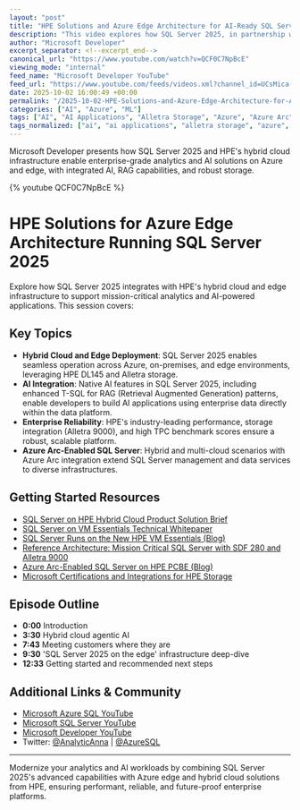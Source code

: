 ```yaml
---
layout: "post"
title: "HPE Solutions and Azure Edge Architecture for AI-Ready SQL Server 2025 Workloads"
description: "This video explores how SQL Server 2025, in partnership with HPE, empowers developers to build next-generation AI-powered analytics platforms. The presentation covers hybrid cloud and edge deployment models with Azure integration, enhanced T-SQL features for Retrieval Augmented Generation (RAG), and reliable infrastructure for modern enterprise data workloads using HPE storage solutions."
author: "Microsoft Developer"
excerpt_separator: <!--excerpt_end-->
canonical_url: "https://www.youtube.com/watch?v=QCF0C7NpBcE"
viewing_mode: "internal"
feed_name: "Microsoft Developer YouTube"
feed_url: "https://www.youtube.com/feeds/videos.xml?channel_id=UCsMica-v34Irf9KVTh6xx-g"
date: 2025-10-02 16:00:49 +00:00
permalink: "/2025-10-02-HPE-Solutions-and-Azure-Edge-Architecture-for-AI-Ready-SQL-Server-2025-Workloads.html"
categories: ["AI", "Azure", "ML"]
tags: ["AI", "AI Applications", "Alletra Storage", "Azure", "Azure Arc", "Cloud Computing", "Cloud Infrastructure", "Data Platform", "Dev", "Development", "Edge Computing", "Enterprise Data", "HPE", "Hybrid Cloud", "Hybrid Workloads", "Microsoft", "Mission Critical Analytics", "ML", "Retrieval Augmented Generation", "SQL Server", "T SQL", "Tech", "Technology", "Videos"]
tags_normalized: ["ai", "ai applications", "alletra storage", "azure", "azure arc", "cloud computing", "cloud infrastructure", "data platform", "dev", "development", "edge computing", "enterprise data", "hpe", "hybrid cloud", "hybrid workloads", "microsoft", "mission critical analytics", "ml", "retrieval augmented generation", "sql server", "t sql", "tech", "technology", "videos"]
---
```


Microsoft Developer presents how SQL Server 2025 and HPE's hybrid cloud infrastructure enable enterprise-grade analytics and AI solutions on Azure and edge, with integrated AI, RAG capabilities, and robust storage.<!--excerpt_end-->

{% youtube QCF0C7NpBcE %}

# HPE Solutions for Azure Edge Architecture Running SQL Server 2025

Explore how SQL Server 2025 integrates with HPE's hybrid cloud and edge infrastructure to support mission-critical analytics and AI-powered applications. This session covers:

## Key Topics

- **Hybrid Cloud and Edge Deployment**: SQL Server 2025 enables seamless operation across Azure, on-premises, and edge environments, leveraging HPE DL145 and Alletra storage.
- **AI Integration**: Native AI features in SQL Server 2025, including enhanced T-SQL for RAG (Retrieval Augmented Generation) patterns, enable developers to build AI applications using enterprise data directly within the data platform.
- **Enterprise Reliability**: HPE's industry-leading performance, storage integration (Alletra 9000), and high TPC benchmark scores ensure a robust, scalable platform.
- **Azure Arc-Enabled SQL Server**: Hybrid and multi-cloud scenarios with Azure Arc integration extend SQL Server management and data services to diverse infrastructures.

## Getting Started Resources

- [SQL Server on HPE Hybrid Cloud Product Solution Brief](https://www.hpe.com/psnow/doc/a00046285enw)
- [SQL Server on VM Essentials Technical Whitepaper](https://www.hpe.com/psnow/doc/a50012536enw)
- [SQL Server Runs on the New HPE VM Essentials (Blog)](https://community.hpe.com/t5/the-cloud-experience-everywhere/sql-server-runs-on-the-new-hpe-vm-essentials/ba-p/7238640)
- [Reference Architecture: Mission Critical SQL Server with SDF 280 and Alletra 9000](https://www.hpe.com/psnow/doc/a50007974enw)
- [Azure Arc-Enabled SQL Server on HPE PCBE (Blog)](https://community.hpe.com/t5/around-the-storage-block/azure-arc-enabled-sql-server-2022-using-hpe-greenlake-for/ba-p/7211546)
- [Microsoft Certifications and Integrations for HPE Storage](https://www.hpe.com/psnow/doc/a00130540enw)

## Episode Outline

- **0:00** Introduction
- **3:30** Hybrid cloud agentic AI
- **7:43** Meeting customers where they are
- **9:30** 'SQL Server 2025 on the edge' infrastructure deep-dive
- **12:33** Getting started and recommended next steps

## Additional Links & Community

- [Microsoft Azure SQL YouTube](https://aka.ms/msazuresqlyt)
- [Microsoft SQL Server YouTube](https://aka.ms/mssqlserveryt)
- [Microsoft Developer YouTube](https://aka.ms/microsoftdeveloperyt)
- Twitter: [@AnalyticAnna](https://twitter.com/AnalyticAnna) | [@AzureSQL](https://aka.ms/azuresqltw)

---
Modernize your analytics and AI workloads by combining SQL Server 2025's advanced capabilities with Azure edge and hybrid cloud solutions from HPE, ensuring performant, reliable, and future-proof enterprise platforms.
